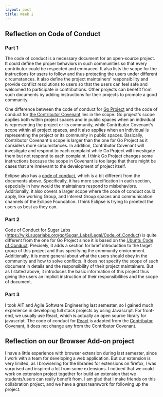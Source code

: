 ```yaml
---
layout: post
title: Week 2
---
```


## Reflection on Code of Conduct

### Part 1
The code of conduct is a necessary document for an open-source project. It could define the proper behaviors in such communities so that every contributor could be respected and embraced. It also lists the scope for the instructions for users to follow and thus protecting the users under different circumstances. It also define the project maintainers' responsibility and provide conflict resolutions to users so that the users can feel safe and welcomed to participate in contributions. Other projects can benefit from such documents by adding instructions for their projects to promote a good community.

One difference between the code of conduct for [Go Project](https://go.dev/conduct) and the code of conduct for [the Contributor Covenant](https://www.contributor-covenant.org/version/1/4/code-of-conduct/) lies in the scope. Go project's scope applies both within project spaces and in public spaces when an individual is representing the project or its community, while Contributor Covenant's scope within all project spaces, and it also applies when an individual is representing the project or its community in public spaces. Basically, Contributor Covenant's scope is larger than the one for Go Project as it considers more circumstances. In addition, Contributor Covenant will investigate and respond to each complaint while Go Project will investigate them but not respond to each complaint. I think Go Project changes some instructions because the scope in Covenant is too large that there might be cases that are irrelevant to the development of project itself. 

Eclipse also has a [code of conduct](https://www.eclipse.org/org/documents/Community_Code_of_Conduct.php), which is a bit different from the documents above. Specifically, it has more specification in each section, especially in how would the maintainers respond to misbehaviors. Additionally, it also covers a larger scope where the code of conduct could apply, like working Group, and Interest Group spaces and communication channels of the Eclipse Foundation. I think Eclipse is trying to proetect the users as best as they can.

### Part 2
Code of Conduct for Sugar Labs (https://wiki.sugarlabs.org/go/Sugar_Labs/Legal/Code_of_Conduct) is quite different from the one for Go Project since it is based on the [Ubuntu Code of Conduct](https://ubuntu.com/community/governance/code-of-conduct). Precisely, it adds a section for brief introduction to the target group of this project and thus specifying the community enviornment. Additionally, it is more general about what the users should obey in the community and how to solve conflicts. It does not specify the scope of such document in details and the responsibility of their project maintainers. But as I stated above, it introduces the basic information of this project thus giving the users an implicit instruction of their responsibilities and the scope of document.

### Part 3
I took AIT and Agile Software Engineering last semester, so I gained much experience in developing full stack projects by using Javascript. For front-end, we usually use React, which is actually an open source library for javascript. The code of conduct for [React](https://github.com/facebook/react/blob/main/CODE_OF_CONDUCT.md) is adapted from the [Contributor Covenant](https://www.contributor-covenant.org/), it does not change any from the Contributor Covenant.

## Reflection on our Browser Add-on project
I have a little experience with browser extension during last semester, since I work with a team for developing a web application. But our extension is very limited, as I browsering for the libraries for extensions on firefox, I was surprised and inspired a lot from some extensions. I noticed that we could work on extension project together for build an extension that we students/users can really benefit from. I am glad that I make friends on this collabration project, and we have a great teamwork for following up the project. 